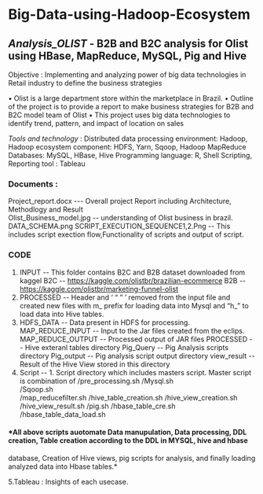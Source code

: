 # Big-Data-using-Hadoop-Ecosystem

## *Analysis_OLIST* - B2B and B2C analysis for Olist using HBase, MapReduce, MySQL, Pig and Hive

Objective : Implementing and analyzing power of big data technologies in Retail industry to define the business strategies

• Olist is a large department store within the marketplace in Brazil.
• Outline of the project is to provide a report to make business strategies for B2B and B2C model team of Olist
• This project uses big data technologies to identify trend, pattern, and impact of location on sales

*Tools and technology* :
Distributed data processing environment: Hadoop,
Hadoop ecosystem component: HDFS, Yarn, Sqoop, Hadoop MapReduce
Databases: MySQL, HBase, Hive
Programming language: R, Shell Scripting,
Reporting tool : Tableau

### Documents :

Project_report.docx --- Overall project Report including Architecture, Methodlogy and Result  
Olist_Business_model.jpg  -- understanding of Olist business in brazil.
DATA_SCHEMA.png 
SCRIPT_EXECUTION_SEQUENCE1,2.Png -- This includes script exection flow,Functionality of scripts and output of script.  


### CODE

1. INPUT -- This folder contains B2C and B2B dataset downloaded from kaggel 
     B2C -- https://kaggle.com/olistbr/brazilian-ecommerce
     B2B -- https://kaggle.com/olistbr/marketing-funnel-olist
2. PROCESSED -- Header and ‘ “ ” ’ removed from the input file and created new files with m_ prefix for loading data into Mysql and “h_” to load data into Hive tables.
3. HDFS_DATA -- Data present in HDFS for processing.  
        MAP_REDUCE_INPUT -- Input to the Jar files created from the eclips.
        MAP_REDUCE_OUTPUT -- Processed output of JAR files
        PROCESSED --  Hive exteranl tables directory 
        Pig_Query -- Pig Analysis scripts directory
        Pig_output -- Pig analysis script output directory
        view_result -- Result of the Hive View stored in this directory 
4. Script -- 1.  Script directory which includes masters script. Master script is combination of 
             /pre_processing.sh 
             /Mysql.sh   
             /Sqoop.sh   
             /map_reducefilter.sh 
             /hive_table_creation.sh 
             /hive_view_creation.sh 
             /hive_view_result.sh 
             /pig.sh
             /hbase_table_cre.sh 
             /hbase_table_data_load.sh 
  #### *All above scripts auotomate Data manupulation, Data processing, DDL creation, Table creation according to the DDL in MYSQL, hive and hbase 
  database, Creation of Hive views, pig scripts for analysis, and finally loading analyzed data into Hbase tables.* 
  
  5.Tableau : Insights of each usecase.
  
